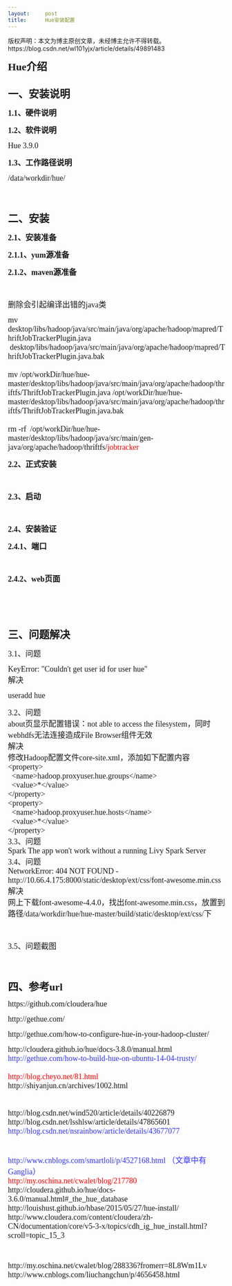 ```yaml
---
layout:     post
title:      Hue安装配置
---
```

<div id="article_content" class="article_content clearfix csdn-tracking-statistics" data-pid="blog" data-mod="popu_307" data-dsm="post">
								<div class="article-copyright">
					版权声明：本文为博主原创文章，未经博主允许不得转载。					https://blog.csdn.net/wl101yjx/article/details/49891483				</div>
								            <link rel="stylesheet" href="https://csdnimg.cn/release/phoenix/template/css/ck_htmledit_views-f76675cdea.css">
						<div class="htmledit_views" id="content_views">
                
<p><span style="font-weight:bold;"><span style="font-family:'Times New Roman';font-size:18px;"><span style="font-family:'Times New Roman';font-size:24px;"><strong><span style="font-family:'Times New Roman';font-size:24px;"><strong>Hue介绍</strong></span><br></strong></span></span></span></p>
<p><span style="font-weight:bold;"><span style="font-family:'Times New Roman';font-size:18px;"><span style="font-family:'Times New Roman';font-size:24px;"><strong><span style="font-family:'Times New Roman';font-size:24px;"><strong><img src="https://img-blog.csdn.net/20151118191028740?watermark/2/text/aHR0cDovL2Jsb2cuY3Nkbi5uZXQv/font/5a6L5L2T/fontsize/400/fill/I0JBQkFCMA==/dissolve/70/gravity/Center" alt=""><br></strong></span></strong></span></span></span></p>
<p><strong><span style="font-family:'Times New Roman';font-size:18px;"><span style="font-family:'Times New Roman';font-size:24px;"><strong>一、安装说明</strong></span><br></span></strong></p>
<p><span style="font-weight:bold;"><span style="font-family:'Times New Roman';"><span style="font-family:'Times New Roman';"><strong><span style="font-size:18px;">1.1、硬件说明</span></strong></span></span></span></p>
<p><span style="font-weight:bold;"><span style="font-family:'Times New Roman';"><span style="font-family:'Times New Roman';"><strong><span style="font-size:18px;">1.2、软件说明</span></strong></span></span></span></p>
<p><span style="font-family:'Times New Roman';"><span style="font-family:'Times New Roman';"><span style="font-size:18px;">Hue 3.9.0</span></span></span></p>
<p><span style="font-weight:bold;"><span style="font-family:'Times New Roman';"><span style="font-family:'Times New Roman';"><strong><span style="font-size:18px;">1.3、工作路径说明</span></strong></span></span></span></p>
<p><span style="font-family:'Times New Roman';font-size:18px;">/data/workdir/hue/<br></span></p>
<p><strong><span style="font-family:'Times New Roman';font-size:18px;"><img src="https://img-blog.csdn.net/20151118165241126?watermark/2/text/aHR0cDovL2Jsb2cuY3Nkbi5uZXQv/font/5a6L5L2T/fontsize/400/fill/I0JBQkFCMA==/dissolve/70/gravity/Center" alt=""><br></span></strong></p>
<p><strong><span style="font-family:'Times New Roman';font-size:18px;"><br></span></strong></p>
<p><strong><span style="font-family:'Times New Roman';"><span style="font-size:24px;">二、安装</span></span></strong></p>
<p><strong><span style="font-family:'Times New Roman';"><span style="font-size:18px;">2.1、安装准备</span></span></strong></p>
<p><strong><span style="font-family:'Times New Roman';"><span style="font-size:18px;">2.1.1、yum源准备</span></span></strong></p>
<p><span style="font-weight:bold;"><span style="font-family:'Times New Roman';"><span style="font-size:18px;"><span style="font-family:'Times New Roman';font-size:18px;"><strong>2.1.2、maven源准备</strong></span><br></span></span></span></p>
<p><span style="font-weight:bold;"><span style="font-family:'Times New Roman';"><span style="font-size:18px;"><span style="font-family:'Times New Roman';font-size:18px;"><strong><br></strong></span></span></span></span></p>
<p><span style="font-family:'Times New Roman';"><span style="font-size:18px;"><span style="font-family:'Times New Roman';font-size:18px;">删除会引起编译出错的java类</span></span></span></p>
<p><span style="font-family:'Times New Roman';font-size:18px;">mv desktop/libs/hadoop/java/src/main/java/org/apache/hadoop/mapred/ThriftJobTrackerPlugin.java  desktop/libs/hadoop/java/src/main/java/org/apache/hadoop/mapred/ThriftJobTrackerPlugin.java.bak<br><br>
mv /opt/workDir/hue/hue-master/desktop/libs/hadoop/java/src/main/java/org/apache/hadoop/thriftfs/ThriftJobTrackerPlugin.java /opt/workDir/hue/hue-master/desktop/libs/hadoop/java/src/main/java/org/apache/hadoop/thriftfs/ThriftJobTrackerPlugin.java.bak<br><br>
rm -rf  /opt/workDir/hue/hue-master/desktop/libs/hadoop/java/src/main/gen-java/org/apache/hadoop/thriftfs/<span style="color:#ff0000;">jobtracker</span><br></span></p>
<p><span style="font-weight:bold;"><span style="font-family:'Times New Roman';font-size:18px;"><span style="font-family:'Times New Roman';font-size:24px;"><strong><span style="font-family:'Times New Roman';font-size:18px;"><strong>2.2、正式安装</strong></span></strong></span><br></span></span></p>
<p><span style="font-weight:bold;"><span style="font-family:'Times New Roman';font-size:18px;"><span style="font-family:'Times New Roman';font-size:24px;"><strong><span style="font-family:'Times New Roman';font-size:18px;"><strong><br></strong></span></strong></span></span></span></p>
<p><span style="font-weight:bold;"><span style="font-family:'Times New Roman';font-size:18px;"><span style="font-family:'Times New Roman';font-size:24px;"><strong><span style="font-family:'Times New Roman';font-size:18px;"><strong>2.3、启动</strong></span></strong></span></span></span></p>
<p><span style="font-weight:bold;"><span style="font-family:'Times New Roman';font-size:18px;"><span style="font-family:'Times New Roman';font-size:24px;"><strong><span style="font-family:'Times New Roman';font-size:18px;"><strong><br></strong></span></strong></span></span></span></p>
<p><span style="font-weight:bold;"><span style="font-family:'Times New Roman';"><span style="font-family:'Times New Roman';"><strong><span style="font-size:18px;">2.4、安装验证</span></strong></span><br></span></span></p>
<p><span style="font-weight:bold;"><span style="font-family:'Times New Roman';"><span style="font-family:'Times New Roman';"><strong><span style="font-size:18px;">2.4.1、端口</span></strong></span></span></span></p>
<p><span style="font-weight:bold;"><span style="font-family:'Times New Roman';"><span style="font-family:'Times New Roman';"><strong><span style="font-size:18px;"><br></span></strong></span></span></span></p>
<p><span style="font-weight:bold;"><span style="font-family:'Times New Roman';"><span style="font-family:'Times New Roman';"><strong><span style="font-size:18px;"><span style="font-family:'Times New Roman';font-size:18px;"><strong>2.4.2、web页面</strong></span><br></span></strong></span></span></span></p>
<p><strong><span style="font-family:'Times New Roman';font-size:18px;"><img src="https://img-blog.csdn.net/20151118164632849?watermark/2/text/aHR0cDovL2Jsb2cuY3Nkbi5uZXQv/font/5a6L5L2T/fontsize/400/fill/I0JBQkFCMA==/dissolve/70/gravity/Center" alt=""><br></span></strong></p>
<p><strong><span style="font-family:'Times New Roman';font-size:18px;"><br></span></strong></p>
<p><strong><span style="font-family:'Times New Roman';font-size:18px;"><br></span></strong></p>
<p><strong><span style="font-family:'Times New Roman';font-size:18px;"><span style="font-family:'Times New Roman';font-size:24px;"><strong>三、问题解决</strong></span><br></span></strong></p>
<p><span style="font-family:'Times New Roman';"><span style="font-family:'Times New Roman';"><span style="font-size:18px;">3.1、</span></span></span><span style="font-size:18px;font-family:'Times New Roman';">问题</span></p>
<p><span style="font-family:'Times New Roman';"><span style="font-family:'Times New Roman';"><span style="font-size:18px;">KeyError: "Couldn't get user id for user hue"<br>
解决</span></span></span></p>
<p><span style="font-family:'Times New Roman';"><span style="font-family:'Times New Roman';"><span style="font-size:18px;">useradd hue</span><br></span></span></p>
<p><span style="font-family:'Times New Roman';"><span style="font-family:'Times New Roman';"><span style="font-size:18px;">3.2、问题<br>
about页显示配置错误：not able to access the filesystem，同时webhdfs无法连接造成File Browser组件无效<br>
解决<br>
修改Hadoop配置文件core-site.xml，添加如下配置内容<br>
&lt;property&gt;<br>
  &lt;name&gt;hadoop.proxyuser.hue.groups&lt;/name&gt;<br>
  &lt;value&gt;*&lt;/value&gt;<br>
&lt;/property&gt;<br>
&lt;property&gt;<br>
  &lt;name&gt;hadoop.proxyuser.hue.hosts&lt;/name&gt;<br>
  &lt;value&gt;*&lt;/value&gt;<br>
&lt;/property&gt;<br>
3.3、问题<br>
Spark <span></span>The app won't work without a running Livy Spark Server <br>
3.4、问题<br>
NetworkError: 404 NOT FOUND - http://10.66.4.175:8000/static/desktop/ext/css/font-awesome.min.css<br>
解决<br>
网上下载font-awesome-4.4.0，找出font-awesome.min.css，放置到路径/data/workdir/hue/hue-master/build/static/desktop/ext/css/下<br></span></span></span></p>
<p><span style="font-family:'Times New Roman';"><span style="font-family:'Times New Roman';"><span style="font-size:18px;"><br></span></span></span></p>
<p><span style="font-family:'Times New Roman';"><span style="font-family:'Times New Roman';"><span style="font-size:18px;">3.5、问题截图</span></span></span></p>
<p><span style="font-family:'Times New Roman';"><span style="font-family:'Times New Roman';"><span style="font-size:18px;"><img src="https://img-blog.csdn.net/20160410174555645?watermark/2/text/aHR0cDovL2Jsb2cuY3Nkbi5uZXQv/font/5a6L5L2T/fontsize/400/fill/I0JBQkFCMA==/dissolve/70/gravity/Center" alt=""><br></span></span></span></p>
<p><strong><span style="font-family:'Times New Roman';font-size:18px;"><br></span></strong></p>
<p><strong><span style="font-family:'Times New Roman';"><span style="font-size:24px;">四、参考url</span></span></strong></p>
<p><span style="font-family:'Times New Roman';font-size:18px;">https://github.com/cloudera/hue</span></p>
<p><span style="font-family:'Times New Roman';font-size:18px;">http://gethue.com/<br></span></p>
<p><span style="font-family:'Times New Roman';font-size:18px;">http://gethue.com/how-to-configure-hue-in-your-hadoop-cluster/</span></p>
<p><span style="font-family:'Times New Roman';font-size:18px;">http://cloudera.github.io/hue/docs-3.8.0/manual.html<br><span style="color:#3333ff;">http://gethue.com/how-to-build-hue-on-ubuntu-14-04-trusty/</span><br><br><span style="color:#ff0000;">http://blog.cheyo.net/81.html</span><br>
http://shiyanjun.cn/archives/1002.html<br><br><br>
http://blog.csdn.net/wind520/article/details/40226879<br>
http://blog.csdn.net/lsshlsw/article/details/47865601<br><span style="color:#3333ff;">http://blog.csdn.net/nsrainbow/article/details/43677077</span><br><br><br><span style="color:#3333ff;">http://www.cnblogs.com/smartloli/p/4527168.html （文章中有Ganglia）</span><br><span style="color:#ff0000;">http://my.oschina.net/cwalet/blog/217780</span><br>
http://cloudera.github.io/hue/docs-3.6.0/manual.html#_the_hue_database<br>
http://louishust.github.io/hbase/2015/05/27/hue-install/<br>
http://www.cloudera.com/content/cloudera/zh-CN/documentation/core/v5-3-x/topics/cdh_ig_hue_install.html?scroll=topic_15_3</span><br></p>
<p><span style="font-family:'Times New Roman';font-size:18px;"><br></span></p>
<p><span style="font-family:'Times New Roman';font-size:18px;">http://my.oschina.net/cwalet/blog/288336?fromerr=8L8Wm1Lv<br>
http://www.cnblogs.com/liuchangchun/p/4656458.html<br></span></p>
<p><br></p>
            </div>
                </div>